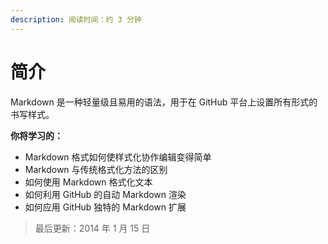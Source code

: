 ```yaml
---
description: 阅读时间：约 3 分钟
---
```


# 简介

Markdown 是一种轻量级且易用的语法，用于在 GitHub 平台上设置所有形式的书写样式。

**你将学习的：**

* Markdown 格式如何使样式化协作编辑变得简单
* Markdown 与传统格式化方法的区别
* 如何使用 Markdown 格式化文本
* 如何利用 GitHub 的自动 Markdown 渲染
* 如何应用 GitHub 独特的 Markdown 扩展

> 最后更新：2014 年 1 月 15 日

